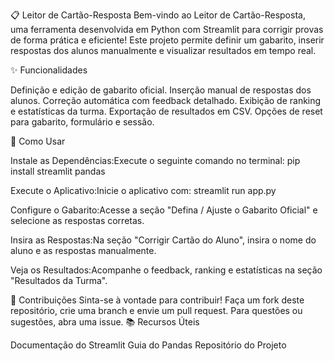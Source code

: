 📋 Leitor de Cartão-Resposta
Bem-vindo ao Leitor de Cartão-Resposta, uma ferramenta desenvolvida em Python com Streamlit para corrigir provas de forma prática e eficiente! Este projeto permite definir um gabarito, inserir respostas dos alunos manualmente e visualizar resultados em tempo real.

✨ Funcionalidades

Definição e edição de gabarito oficial.
Inserção manual de respostas dos alunos.
Correção automática com feedback detalhado.
Exibição de ranking e estatísticas da turma.
Exportação de resultados em CSV.
Opções de reset para gabarito, formulário e sessão.

🚀 Como Usar

Instale as Dependências:Execute o seguinte comando no terminal:
pip install streamlit pandas


Execute o Aplicativo:Inicie o aplicativo com:
streamlit run app.py


Configure o Gabarito:Acesse a seção "Defina / Ajuste o Gabarito Oficial" e selecione as respostas corretas.

Insira as Respostas:Na seção "Corrigir Cartão do Aluno", insira o nome do aluno e as respostas manualmente.

Veja os Resultados:Acompanhe o feedback, ranking e estatísticas na seção "Resultados da Turma".


🌟 Contribuições
Sinta-se à vontade para contribuir! Faça um fork deste repositório, crie uma branch e envie um pull request. Para questões ou sugestões, abra uma issue.
📚 Recursos Úteis

Documentação do Streamlit
Guia do Pandas
Repositório do Projeto

